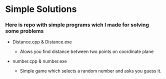 # Simple Solutions
### Here is repo with simple programs wich I made for solving some problems

- Distance.cpp & Distance.exe
    - Alows you find distance between two points on сoordinate plane

- number.cpp & number.exe
    - Simple game which selects a random number and asks you guess it.